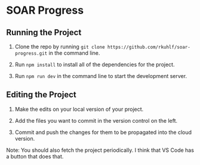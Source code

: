 # SOAR Progress

<!-- TODO: Add link to website -->

## Running the Project
1. Clone the repo by running `git clone https://github.com/rkuhlf/soar-progress.git` in the command line.

1. Run `npm install` to install all of the dependencies for the project.

1. Run `npm run dev` in the command line to start the development server. 

## Editing the Project
1. Make the edits on your local version of your project.

1. Add the files you want to commit in the version control on the left.

1. Commit and push the changes for them to be propagated into the cloud version.

Note: You should also fetch the project periodically. I think that VS Code has a button that does that.


<!-- TODO: Add some sections at the bottom like an FAQ -->
<!-- One with "Something I've done isn't showing up!" -->
<!-- One with "When is everything due?" -->
<!-- One with "I really want to work on this website." -->